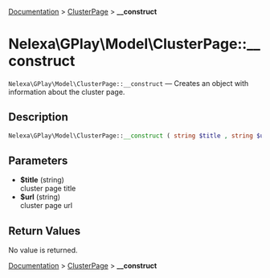 [Documentation](../../README.md) > [ClusterPage](README.md) > **__construct**

# Nelexa\GPlay\Model\ClusterPage::__construct
`Nelexa\GPlay\Model\ClusterPage::__construct` — Creates an object with information about the cluster page.

## Description
```php
Nelexa\GPlay\Model\ClusterPage::__construct ( string $title , string $url )
```

## Parameters
* **$title** (string)  
cluster page title
* **$url** (string)  
cluster page url

## Return Values
No value is returned.

[Documentation](../../README.md) > [ClusterPage](README.md) > **__construct**

